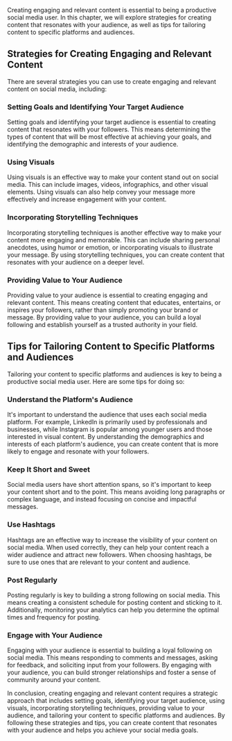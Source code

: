 
Creating engaging and relevant content is essential to being a productive social media user. In this chapter, we will explore strategies for creating content that resonates with your audience, as well as tips for tailoring content to specific platforms and audiences.

Strategies for Creating Engaging and Relevant Content
-----------------------------------------------------

There are several strategies you can use to create engaging and relevant content on social media, including:

### Setting Goals and Identifying Your Target Audience

Setting goals and identifying your target audience is essential to creating content that resonates with your followers. This means determining the types of content that will be most effective at achieving your goals, and identifying the demographic and interests of your audience.

### Using Visuals

Using visuals is an effective way to make your content stand out on social media. This can include images, videos, infographics, and other visual elements. Using visuals can also help convey your message more effectively and increase engagement with your content.

### Incorporating Storytelling Techniques

Incorporating storytelling techniques is another effective way to make your content more engaging and memorable. This can include sharing personal anecdotes, using humor or emotion, or incorporating visuals to illustrate your message. By using storytelling techniques, you can create content that resonates with your audience on a deeper level.

### Providing Value to Your Audience

Providing value to your audience is essential to creating engaging and relevant content. This means creating content that educates, entertains, or inspires your followers, rather than simply promoting your brand or message. By providing value to your audience, you can build a loyal following and establish yourself as a trusted authority in your field.

Tips for Tailoring Content to Specific Platforms and Audiences
--------------------------------------------------------------

Tailoring your content to specific platforms and audiences is key to being a productive social media user. Here are some tips for doing so:

### Understand the Platform's Audience

It's important to understand the audience that uses each social media platform. For example, LinkedIn is primarily used by professionals and businesses, while Instagram is popular among younger users and those interested in visual content. By understanding the demographics and interests of each platform's audience, you can create content that is more likely to engage and resonate with your followers.

### Keep It Short and Sweet

Social media users have short attention spans, so it's important to keep your content short and to the point. This means avoiding long paragraphs or complex language, and instead focusing on concise and impactful messages.

### Use Hashtags

Hashtags are an effective way to increase the visibility of your content on social media. When used correctly, they can help your content reach a wider audience and attract new followers. When choosing hashtags, be sure to use ones that are relevant to your content and audience.

### Post Regularly

Posting regularly is key to building a strong following on social media. This means creating a consistent schedule for posting content and sticking to it. Additionally, monitoring your analytics can help you determine the optimal times and frequency for posting.

### Engage with Your Audience

Engaging with your audience is essential to building a loyal following on social media. This means responding to comments and messages, asking for feedback, and soliciting input from your followers. By engaging with your audience, you can build stronger relationships and foster a sense of community around your content.

In conclusion, creating engaging and relevant content requires a strategic approach that includes setting goals, identifying your target audience, using visuals, incorporating storytelling techniques, providing value to your audience, and tailoring your content to specific platforms and audiences. By following these strategies and tips, you can create content that resonates with your audience and helps you achieve your social media goals.

